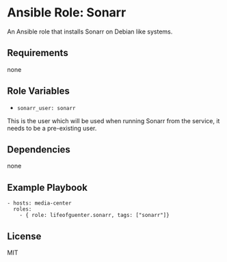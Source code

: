 # Ansible Role: Sonarr

An Ansible role that installs Sonarr on Debian like systems.

## Requirements

none

## Role Variables

- `sonarr_user: sonarr`

This is the user which will be used when running Sonarr from the service, it needs to be a pre-existing user.

## Dependencies

none

## Example Playbook

    - hosts: media-center
      roles:
        - { role: lifeofguenter.sonarr, tags: ["sonarr"]}

## License

MIT
